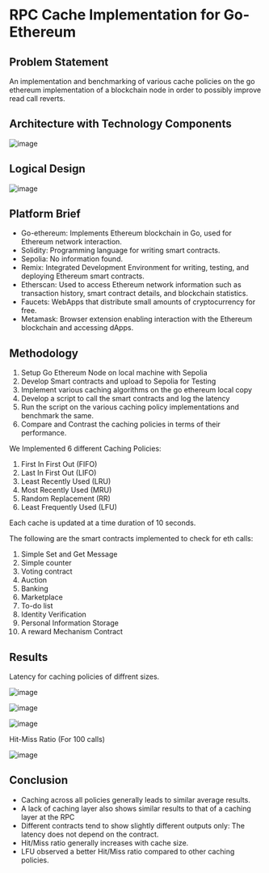 # RPC Cache Implementation for Go-Ethereum 

## Problem Statement
An implementation and benchmarking of various cache policies on the go ethereum implementation of a blockchain node in order to possibly improve read call reverts. 

## Architecture with Technology Components
![image](https://github.com/mirchandani-mohnish/cachingForGeth/assets/87660206/eb9157ee-c2ea-4480-94a9-f0d2739c15c2)

## Logical Design
![image](https://github.com/mirchandani-mohnish/cachingForGeth/assets/87660206/4010b883-945d-4753-8d37-676a56aded04)

## Platform Brief
- Go-ethereum: Implements Ethereum blockchain in Go, used for Ethereum network interaction.
- Solidity: Programming language for writing smart contracts.
- Sepolia: No information found.
- Remix: Integrated Development Environment for writing, testing, and deploying Ethereum smart contracts.
- Etherscan: Used to access Ethereum network information such as transaction history, smart contract details, and blockchain statistics.
- Faucets: WebApps that distribute small amounts of cryptocurrency for free.
- Metamask: Browser extension enabling interaction with the Ethereum blockchain and accessing dApps.

## Methodology
1. Setup Go Ethereum Node on local machine with Sepolia
2. Develop Smart contracts and upload to Sepolia for Testing
3. Implement various caching algorithms on the go ethereum local copy
4. Develop a script to call the smart contracts and log the latency
5. Run the script on the various caching policy implementations and benchmark the same. 
6. Compare and Contrast the caching policies in terms of their performance.

We Implemented 6 different Caching Policies: 
1. First In First Out (FIFO)
2. Last In First Out (LIFO)
3. Least Recently Used (LRU)
4. Most Recently Used (MRU)
5. Random Replacement (RR)
6. Least Frequently Used (LFU)

Each cache is updated at a time duration of 10 seconds.    

The following are the smart contracts implemented to check for eth calls:
1. Simple Set and Get Message
2. Simple counter 
3. Voting contract
4. Auction
5. Banking
6. Marketplace
7. To-do list
8. Identity Verification
9. Personal Information Storage
10. A reward Mechanism Contract

## Results
Latency for caching policies of diffrent sizes.

![image](https://github.com/mirchandani-mohnish/cachingForGeth/assets/87660206/50f71815-c629-48bc-b9a3-c06aff1b64cc)

![image](https://github.com/mirchandani-mohnish/cachingForGeth/assets/87660206/b1857936-1364-4c75-89b9-326059f0aac8)

![image](https://github.com/mirchandani-mohnish/cachingForGeth/assets/87660206/13ccbcfe-a2b9-4073-a198-3a7e84bd2f2c)

Hit-Miss Ratio (For 100 calls)

![image](https://github.com/mirchandani-mohnish/cachingForGeth/assets/87660206/bb658e84-7847-454a-b3ba-dfd4d4f29204)

## Conclusion
- Caching across all policies generally leads to similar average results.
- A lack of caching layer also shows similar results to that of a caching layer at the RPC
- Different contracts tend to show slightly different outputs only: The latency does not depend on the contract. 
- Hit/Miss ratio generally increases with cache size. 
- LFU observed a better Hit/Miss ratio compared to other caching policies.




